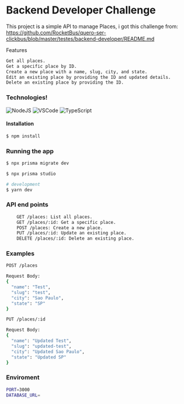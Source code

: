 # Backend Developer Challenge

This project is a simple API to manage Places, i got this challenge from: https://github.com/RocketBus/quero-ser-clickbus/blob/master/testes/backend-developer/README.md

Features

```bash
Get all places.
Get a specific place by ID.
Create a new place with a name, slug, city, and state.
Edit an existing place by providing the ID and updated details.
Delete an existing place by providing the ID.
```

### Technologies!

![NodeJS](https://img.shields.io/badge/Node.js-43853D?style=for-the-badge&logo=node.js&logoColor=white)
![VSCode](https://img.shields.io/badge/Visual_Studio_Code-0078D4?style=for-the-badge&logo=visual%20studio%20code&logoColor=white)
![TypeScript](https://img.shields.io/badge/TypeScript-007ACC?style=for-the-badge&logo=typescript&logoColor=white)

#### Installation

```bash
$ npm install
```

### Running the app

```bash
$ npx prisma migrate dev

$ npx prisma studio

# development
$ yarn dev
```

### API end points

```bash
    GET /places: List all places.
    GET /places/:id: Get a specific place.
    POST /places: Create a new place.
    PUT /places/:id: Update an existing place.
    DELETE /places/:id: Delete an existing place.
```

### Examples

```bash
POST /places

Request Body:
{
  "name": "Test",
  "slug": "test",
  "city": "Sao Paulo",
  "state": "SP"
}

PUT /places/:id

Request Body:
{
  "name": "Updated Test",
  "slug": "updated-test",
  "city": "Updated Sao Paulo",
  "state": "Updated SP"
}
```

### Enviroment

```bash
PORT=3000
DATABASE_URL=
```
